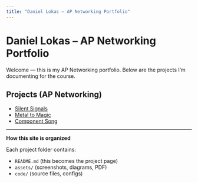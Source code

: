 ```yaml
---
title: "Daniel Lokas – AP Networking Portfolio"
---
```


# Daniel Lokas – AP Networking Portfolio

Welcome — this is my AP Networking portfolio. Below are the projects I’m documenting for the course.

## Projects (AP Networking)
- [Silent Signals](silent-signals.md)
- [Metal to Magic](metal-to-magic.md)
- [Component Song](component-song.md)

---

**How this site is organized**

Each project folder contains:
- `README.md` (this becomes the project page)
- `assets/` (screenshots, diagrams, PDF)
- `code/` (source files, configs)

